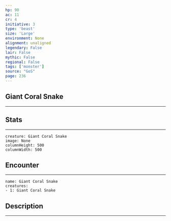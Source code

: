 ```yaml
---
hp: 90
ac: 11
cr: 4
initiative: 3
type: 'beast'    
size: 'Large'
environment: None
alignment: unaligned
legendary: False
lair: False
mythic: False
regional: False
tags: ['monster']
source: "GoS"
page: 236
---
```


## Giant Coral Snake
---



## Stats
---

```statblock
creature: Giant Coral Snake
image: None
columnHeight: 500
columnWidth: 500
```

## Encounter
---

```encounter-table
name: Giant Coral Snake
creatures:
- 1: Giant Coral Snake
```

## Description
---




